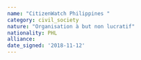 ```yaml
---
name: "CitizenWatch Philippines "
category: civil_society
nature: "Organisation à but non lucratif"
nationality: PHL
alliance: 
date_signed: '2018-11-12'
---
```

    